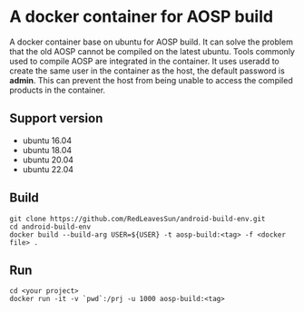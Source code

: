 # A docker container for AOSP build
A docker container base on ubuntu for AOSP build. It can solve the problem that
the old AOSP cannot be compiled on the latest ubuntu. Tools commonly used to
compile AOSP are integrated in the container. It uses useradd to create the
same user in the container as the host, the default password is **admin**. This
can prevent the host from being unable to access the compiled products in the
container.

## Support version
* ubuntu 16.04
* ubuntu 18.04
* ubuntu 20.04
* ubuntu 22.04

## Build
```shell
git clone https://github.com/RedLeavesSun/android-build-env.git
cd android-build-env
docker build --build-arg USER=${USER} -t aosp-build:<tag> -f <docker file> .
```

## Run
```shell
cd <your project>
docker run -it -v `pwd`:/prj -u 1000 aosp-build:<tag>
```

